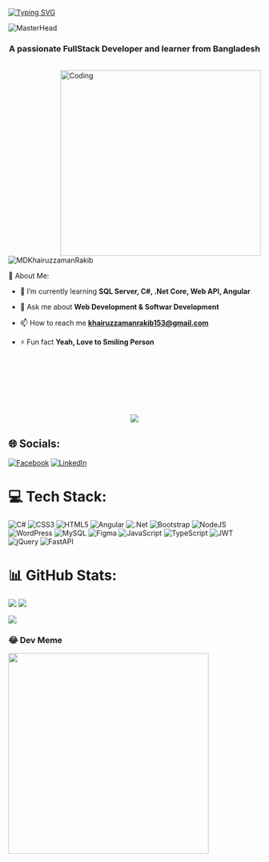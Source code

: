 [![Typing SVG](https://readme-typing-svg.herokuapp.com?font=Fira+Code&weight=500&size=33&pause=1000&color=36ECF7&width=435&lines=Hey!!+I'm+Khairuzzaman;ASP.NET+Developer;Full-Stack+Developer)](https://git.io/typing-svg)

![MasterHead](https://media.licdn.com/dms/image/C5616AQH1G9wL7GuvVw/profile-displaybackgroundimage-shrink_350_1400/0/1651084384551?e=1717027200&v=beta&t=y7q53RYujcJzhkzFp5Hx2v_gbTkC-5B_K7I_Hf_gJm4) 



<h3 align="center">A passionate FullStack Developer and learner from Bangladesh</h3>
<br>
<img align="right" alt="Coding" width="400" height="370" src="https://i.pinimg.com/originals/06/60/ef/0660efe82fa3da42ed56eef013171835.gif">

<p align="left"> <img src="https://komarev.com/ghpvc/?username=MDKhairuzzamanRakib&label=Profile%20views&color=0e75b6&style=flat" alt="MDKhairuzzamanRakib" /> </p>

 💫 About Me:
 <br/>

- 🌱 I’m currently learning **SQL Server, C#, .Net Core, Web API, Angular**

- 💬 Ask me about **Web Development & Softwar Development**

- 📫 How to reach me **khairuzzamanrakib153@gmail.com**

- ⚡ Fun fact **Yeah, Love to Smiling Person**

 <br/>
 <br/>
 <br/>
 <br/>
 <br/>
 <br/>

<div align="center">

![](https://quotes-github-readme.vercel.app/api?type=horizontal&theme=tokyonight)

</div>


## 🌐 Socials:

[![Facebook](https://img.shields.io/badge/Facebook-%231877F2.svg?logo=Facebook&logoColor=white)](https://facebook.com/https://www.facebook.com/md.khairuzzaman.rakib) [![LinkedIn](https://img.shields.io/badge/LinkedIn-%230077B5.svg?logo=linkedin&logoColor=white)](https://linkedin.com/in/https://www.linkedin.com/in/khairuzzaman-rakib/) 

# 💻 Tech Stack:

![C#](https://img.shields.io/badge/c%23-%23239120.svg?style=plastic&logo=csharp&logoColor=white) ![CSS3](https://img.shields.io/badge/css3-%231572B6.svg?style=plastic&logo=css3&logoColor=white) ![HTML5](https://img.shields.io/badge/html5-%23E34F26.svg?style=plastic&logo=html5&logoColor=white) ![Angular](https://img.shields.io/badge/angular-%23DD0031.svg?style=plastic&logo=angular&logoColor=white) ![.Net](https://img.shields.io/badge/.NET-5C2D91?style=plastic&logo=.net&logoColor=white) ![Bootstrap](https://img.shields.io/badge/bootstrap-%238511FA.svg?style=plastic&logo=bootstrap&logoColor=white) ![NodeJS](https://img.shields.io/badge/node.js-6DA55F?style=plastic&logo=node.js&logoColor=white) ![WordPress](https://img.shields.io/badge/WordPress-%23117AC9.svg?style=plastic&logo=WordPress&logoColor=white) ![MySQL](https://img.shields.io/badge/mysql-%2300000f.svg?style=plastic&logo=mysql&logoColor=white) ![Figma](https://img.shields.io/badge/figma-%23F24E1E.svg?style=plastic&logo=figma&logoColor=white) ![JavaScript](https://img.shields.io/badge/javascript-%23323330.svg?style=plastic&logo=javascript&logoColor=%23F7DF1E) ![TypeScript](https://img.shields.io/badge/typescript-%23007ACC.svg?style=plastic&logo=typescript&logoColor=white) ![JWT](https://img.shields.io/badge/JWT-black?style=plastic&logo=JSON%20web%20tokens) ![jQuery](https://img.shields.io/badge/jquery-%230769AD.svg?style=plastic&logo=jquery&logoColor=white) ![FastAPI](https://img.shields.io/badge/FastAPI-005571?style=plastic&logo=fastapi)

# 📊 GitHub Stats:



![](https://github-readme-streak-stats.herokuapp.com/?user=MDKhairuzzamanRakib&theme=react&hide_border=false)
![](https://github-readme-stats.vercel.app/api/top-langs/?username=MDKhairuzzamanRakib&theme=react&hide_border=false&include_all_commits=true&count_private=true&layout=compact)<br/>

![](https://github-readme-stats.vercel.app/api?username=MDKhairuzzamanRakib&theme=react&hide_border=false&include_all_commits=true&count_private=true)



### 😂 Dev Meme
<img src='https://randommeme-five.vercel.app/' style="height: 400px;"/>
